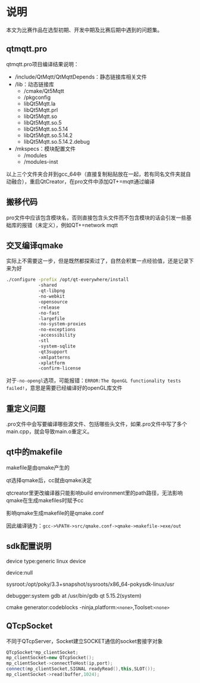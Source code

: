 # 说明

本文为比赛作品在选型初期、开发中期及比赛后期中遇到的问题集。

## qtmqtt.pro

qtmqtt.pro项目编译结果说明：

- /include/QtMqtt/QtMqttDepends：静态链接库相关文件
- /lib：动态链接库
  - /cmake/Qt5Mqtt
  - /pkgconfig
  - libQt5Mqtt.la
  - libQt5Mqtt.prl
  - libQt5Mqtt.so
  - libQt5Mqtt.so.5
  - libQt5Mqtt.so.5.14
  - libQt5Mqtt.so.5.14.2
  - libQt5Mqtt.so.5.14.2.debug
- /mkspecs：模块配置文件
  - /modules
  - /modules-inst

以上三个文件夹合并到gcc_64中（直接复制粘贴放在一起，若有同名文件夹就自动融合），重启QtCreator，在pro文件中添加QT+=mqtt通过编译

## 搬移代码

pro文件中应该包含模块名，否则直接包含头文件而不包含模块的话会引发一些基础库的报错（未定义），例如QT+=network mqtt

## 交叉编译qmake

实际上不需要这一步，但是既然都探索过了，自然会积累一点经验值，还是记录下来为好

```bash
./configure -prefix /opt/qt-everywhere/install
			-shared
			-qt-libpng
			-no-webkit
			-opensource
			-release
			-no-fast
			-largefile
			-no-system-proxies
			-no-exceptions
			-accessibility
			-stl
			-system-sqlite
			-qt3support
			-xmlpatterns
			-xplatform
			-confirm-license
```

对于`-no-opengl`选项，可能报错：``ERROR:The OpenGL functionality tests failed!``，意思是需要已经编译好的openGL库文件

## 重定义问题

.pro文件中会写要编译哪些源文件、包括哪些头文件，如果.pro文件中写了多个main.cpp，就会导致main.o重定义。

## qt中的makefile

makefile是由qmake产生的

qt选择qmake后，cc就由qmake决定

qtcreator里更改编译器只能影响build environment里的path路径，无法影响qmake在生成makefiles时赋予cc

影响qmake生成makefile的是qmake.conf

因此编译链为：``gcc->%PATH->src/qmake.conf->qmake->makefile->exe/out``

## sdk配置说明

device type:generic linux device

device:null

sysroot:/opt/poky/3.3+snapshot/sysroots/x86_64-pokysdk-linux/usr

debugger:system gdb at /usr/bin/gdb qt 5.15.2(system)

cmake generator:codeblocks -ninja,platform:``<none>``,Toolset:``<none>``

## QTcpSocket

不同于QTcpServer，Socket建立SOCKET通信的socket套接字对象

```cpp
QTcpSocket*mp_clientSocket;
mp_clientSocket=new QTcpSocket();
mp_clientSocket->connectToHost(ip,port);
connect(mp_clientSocket,SIGNAL readyRead(),this,SLOT());
mp_clientSocket->read(buffer,1024);
```

